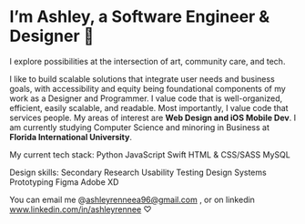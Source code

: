 # I’m Ashley, a Software Engineer & Designer 🤍

I explore possibilities at the intersection of art, community care, and tech. 

I like to build scalable solutions that integrate user needs and business goals, with accessibility and equity being foundational components of my work as a Designer and Programmer. I value code that is well-organized, efficient, easily scalable, and readable. Most importantly, I value code that services people.
My areas of interest are **Web Design and iOS Mobile Dev**.
I am currently studying Computer Science and minoring in Business at **Florida International University**. 

My current tech stack:
Python
JavaScript
Swift
HTML & CSS/SASS
MySQL

Design skills:
Secondary Research
Usability Testing
Design Systems
Prototyping 
Figma
Adobe XD

You can email me @ashleyrenneea96@gmail.com , or on linkedin www.linkedin.com/in/ashleyrennee ♡

